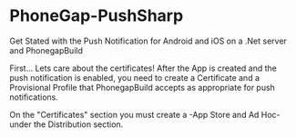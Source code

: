PhoneGap-PushSharp
==================

Get Stated with the Push Notification for Android and iOS on a .Net server and PhonegapBuild

First... Lets care about the certificates!
After the App is created and the push notification is enabled, you need to create a Certificate and a Provisional Profile that PhonegapBuild accepts as appropriate for push notifications.

On the "Certificates" section you must create a -App Store and Ad Hoc- under the Distribution section.
